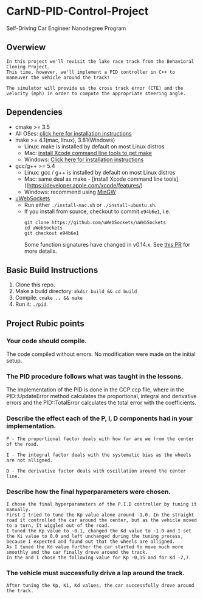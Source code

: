 # CarND-PID-Control-Project
Self-Driving Car Engineer Nanodegree Program

## Overwiew

	In this project we'll revisit the lake race track from the Behavioral Cloning Project. 
	This time, however, we'll implement a PID controller in C++ to maneuver the vehicle around the track!

	The simulator will provide us the cross track error (CTE) and the velocity (mph) in order to compute the appropriate steering angle.

## Dependencies

* cmake >= 3.5
 * All OSes: [click here for installation instructions](https://cmake.org/install/)
* make >= 4.1(mac, linux), 3.81(Windows)
  * Linux: make is installed by default on most Linux distros
  * Mac: [install Xcode command line tools to get make](https://developer.apple.com/xcode/features/)
  * Windows: [Click here for installation instructions](http://gnuwin32.sourceforge.net/packages/make.htm)
* gcc/g++ >= 5.4
  * Linux: gcc / g++ is installed by default on most Linux distros
  * Mac: same deal as make - [install Xcode command line tools]((https://developer.apple.com/xcode/features/)
  * Windows: recommend using [MinGW](http://www.mingw.org/)
* [uWebSockets](https://github.com/uWebSockets/uWebSockets)
  * Run either `./install-mac.sh` or `./install-ubuntu.sh`.
  * If you install from source, checkout to commit `e94b6e1`, i.e.
    ```
    git clone https://github.com/uWebSockets/uWebSockets 
    cd uWebSockets
    git checkout e94b6e1
    ```
    Some function signatures have changed in v0.14.x. See [this PR](https://github.com/udacity/CarND-MPC-Project/pull/3) for more details.

## Basic Build Instructions

1. Clone this repo.
2. Make a build directory: `mkdir build && cd build`
3. Compile: `cmake .. && make`
4. Run it: `./pid`. 

## Project Rubic points

### Your code should compile.

The code compiled without errors. No modification were made on the initial setup.

### The PID procedure follows what was taught in the lessons.

The implementation of the PID is done in the CCP.ccp file, where in the PID::UpdateError method calculates the proportional, integral and derivative errors and the PID::TotalError calculates the total error with the coefficients.

### Describe the effect each of the P, I, D components had in your implementation.

	P - The proportional factor deals with how far are we from the center of the road.

	I - The integral factor deals with the systematic bias as the wheels are not alligned. 

	D - The derivative factor deals with oscillation around the center line. 

### Describe how the final hyperparameters were chosen.

	I chose the final hyperparameters of the P.I.D controller by tuning it manually.
	First I tried to tune the Kp value alone around -1,0. In the straight road it controlled the car around the center, but as the vehicle moved to a turn, It wiggled out of the road.  
	I tuned the Kp value to -0.1, changed the Kd value to -1.0 and I set the Ki value to 0.0 and left unchanged during the tuning process, because I expected and found out that the wheels are alligned.
	As I tuned the Kd value further the car started to move much more smoothly and the car finally drove around the track.
	In the and I chose the following value for Kp -0,15 and for Kd -2,7.

### The vehicle must successfully drive a lap around the track.

	After tuning the Kp, Ki, Kd values, the car successfully drove around the track.

